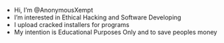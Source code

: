 -  Hi, I’m @AnonymousXempt
-  I’m interested in Ethical Hacking and Software Developing
-  I upload cracked installers for programs
-  My intention is Educational Purposes Only and to save peoples money
